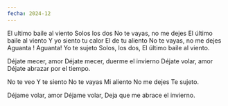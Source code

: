 ```yaml
---
fecha: 2024-12
---
```

El ultimo baile al  viento
Solos los dos
No te vayas, no me dejes
El último baile al viento
Y yo siento tu calor
El de tu aliento
No te vayas, no me dejes
Aguanta ! Aguanta! Yo te sujeto
Solos, los dos,
El último baile al viento.

Déjate mecer, amor
Déjate mecer, duerme el invierno
Déjate volar, amor
Déjate abrazar por el tiempo.

No te veo
Y te siento
No te vayas
Mi aliento
No me dejes
Te sujeto.

Déjame volar, amor
Déjame volar,
Deja que me abrace el invierno.